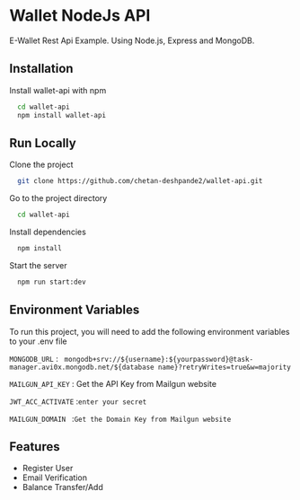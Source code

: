 
#  Wallet NodeJs API

E-Wallet Rest Api Example. Using Node.js, Express and MongoDB.





## Installation

Install wallet-api with npm

```bash
  cd wallet-api
  npm install wallet-api
```
    
## Run Locally

Clone the project

```bash
  git clone https://github.com/chetan-deshpande2/wallet-api.git
```

Go to the project directory

```bash
  cd wallet-api
```

Install dependencies

```bash
  npm install
```

Start the server

```bash
  npm run start:dev
```


## Environment Variables

To run this project, you will need to add the following environment variables to your .env file

`MONGODB_URL` : ` mongodb+srv://${username}:${yourpassword}@task-manager.avi0x.mongodb.net/${database name}?retryWrites=true&w=majority`

`MAILGUN_API_KEY` : Get the API Key from Mailgun website

`JWT_ACC_ACTIVATE` :`enter your secret`

`MAILGUN_DOMAIN ` :`Get the Domain Key from Mailgun website`


## Features

- Register User
- Email Verification
- Balance Transfer/Add


